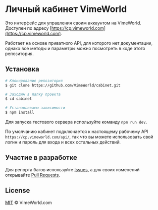 # Личный кабинет VimeWorld

Это интерфейс для управления своим аккаунтом на VimeWorld. Доступен по адресу [https://cp.vimeworld.com](https://cp.vimeworld.com).

Работает на основе приватного API, для которого нет документации, однако все методы и параметры можно посмотреть в коде этого репозитория.

## Установка

```sh
# Клонирование репозитория
$ git clone https://github.com/VimeWorld/cabinet.git

# Заходим в папку проекта
$ cd cabinet

# Устанавливаем зависимости
$ npm install
```

Для запуска тестового сервера используйте команду `npm run dev`.

По умолчанию кабинет подключается к настоящему рабочему API `https://cp.vimeworld.com/api/`, так что вы можете использовать свой логин и пароль для входа и всех остальных действий.

## Участие в разработке

Для репорта багов используйте [Issues](https://github.com/VimeWorld/cabinet/issues), а для своих изменений открывайте [Pull Requests](https://github.com/VimeWorld/cabinet/pulls).

## License

[MIT](LICENSE) © VimeWorld.com
